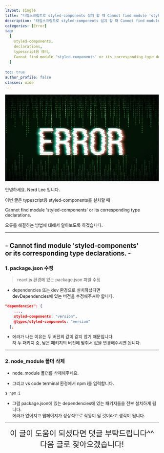 ```yaml
---
layout: single
title: "타입스크립트로 styled-components 설치 할 때 Cannot find module 'styled-components' or its corresponding type declarations. 오류 해결 방법"
description: "타입스크립트로 styled-components 설치 할 때 Cannot find module 'styled-components' or its corresponding type declarations. 오류 해결 방법"
categories: [Error]
tag:
  [
    styled-components,
    declarations,
    typescript용 에러,
    Cannot find module 'styled-components' or its corresponding type declarations,
  ]

toc: true
author_profile: false
classes: wide
---
```


![](/assets/img/etc/error.png)

안녕하세요. Nerd Lee 입니다.

이번 글은 typescript용 styled-components를 설치할 때

Cannot find module 'styled-components' or its corresponding type declarations.

오류를 해결하는 방법에 대해서 알아보도록 하겠습니다.

---

## - Cannot find module 'styled-components'<br> or its corresponding type declarations. -

### 1. package.json 수정

> react.js 환경에 있는 package.json 파일 수정

- dependencies 또는 dev 환경으로 설치하셨다면<br>
  devDependencies에 있는 버전을 수정해주셔야 합니다.

```json
"dependencies": {
    ...,
    styled-components: "version",
    @types/styled-components: "version"
  },
```

- 에러가 나는 이유는 두 버전의 값이 같지 않기 때문입니다.<br>
  저 두 패키지 중, 낮은 패키지의 버전에 맞춰서 값을 변경해주시면 됩니다.

---

### 2. node_module 폴더 삭제

- node_module 폴더를 삭제해주세요.

- 그리고 vs code terminal 환경에서 npm i를 입력합니다.

```bash
$ npm i
```

- 그럼 package.json에 있는 dependencies에 있는 패키지들을 전부 설치하게 됩니다.<br>
  에러가 없어지고 웹페이지가 정상적으로 작동이 될 것이라고 생각이 됩니다.

---

<div style="font-size:25px; text-align:center">
이 글이 도움이 되셨다면 댓글 부탁드립니다^^<br>
다음 글로 찾아오겠습니다!
</div>
